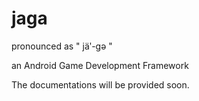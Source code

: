 # jaga
pronounced as " jäʹ-gə "

an Android Game Development Framework




The documentations will be provided soon.